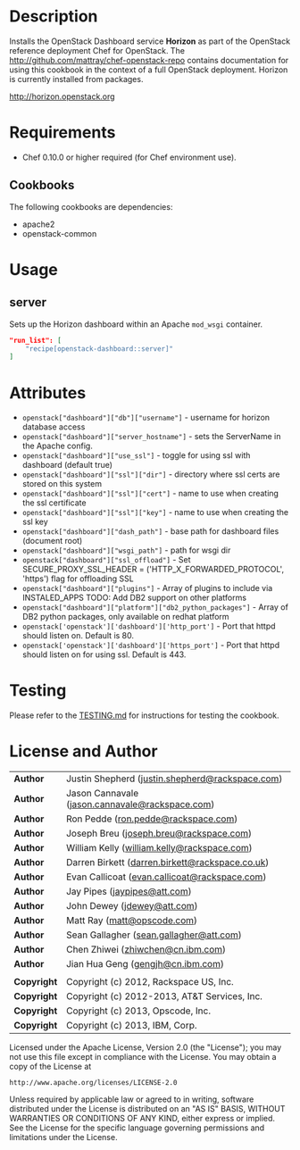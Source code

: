 Description
===========

Installs the OpenStack Dashboard service **Horizon** as part of the OpenStack reference deployment Chef for OpenStack. The http://github.com/mattray/chef-openstack-repo contains documentation for using this cookbook in the context of a full OpenStack deployment. Horizon is currently installed from packages.

http://horizon.openstack.org

Requirements
============

* Chef 0.10.0 or higher required (for Chef environment use).

Cookbooks
---------

The following cookbooks are dependencies:

* apache2
* openstack-common

Usage
=====

server
------

Sets up the Horizon dashboard within an Apache `mod_wsgi` container.

```json
"run_list": [
    "recipe[openstack-dashboard::server]"
]
```

Attributes
==========

* `openstack["dashboard"]["db"]["username"]` - username for horizon database access
* `openstack["dashboard"]["server_hostname"]` - sets the ServerName in the Apache config.
* `openstack["dashboard"]["use_ssl"]` - toggle for using ssl with dashboard (default true)
* `openstack["dashboard"]["ssl"]["dir"]` - directory where ssl certs are stored on this system
* `openstack["dashboard"]["ssl"]["cert"]` - name to use when creating the ssl certificate
* `openstack["dashboard"]["ssl"]["key"]` - name to use when creating the ssl key
* `openstack["dashboard"]["dash_path"]` - base path for dashboard files (document root)
* `openstack["dashboard"]["wsgi_path"]` - path for wsgi dir
* `openstack["dashboard"]["ssl_offload"]` - Set SECURE_PROXY_SSL_HEADER = ('HTTP_X_FORWARDED_PROTOCOL', 'https') flag for offloading SSL
* `openstack["dashboard"]["plugins"]` - Array of plugins to include via INSTALED\_APPS
TODO: Add DB2 support on other platforms
* `openstack["dashboard"]["platform"]["db2_python_packages"]` - Array of DB2 python packages, only available on redhat platform
* `openstack['openstack']['dashboard']['http_port']` - Port that httpd should listen on. Default is 80.
* `openstack['openstack']['dashboard']['https_port']` - Port that httpd should listen on for using ssl. Default is 443.

Testing
=====

Please refer to the [TESTING.md](TESTING.md) for instructions for testing the cookbook.

License and Author
==================

|                      |                                                    |
|:---------------------|:---------------------------------------------------|
| **Author**           |  Justin Shepherd (<justin.shepherd@rackspace.com>) |
| **Author**           |  Jason Cannavale (<jason.cannavale@rackspace.com>) |
| **Author**           |  Ron Pedde (<ron.pedde@rackspace.com>)             |
| **Author**           |  Joseph Breu (<joseph.breu@rackspace.com>)         |
| **Author**           |  William Kelly (<william.kelly@rackspace.com>)     |
| **Author**           |  Darren Birkett (<darren.birkett@rackspace.co.uk>) |
| **Author**           |  Evan Callicoat (<evan.callicoat@rackspace.com>)   |
| **Author**           |  Jay Pipes (<jaypipes@att.com>)                    |
| **Author**           |  John Dewey (<jdewey@att.com>)                     |
| **Author**           |  Matt Ray (<matt@opscode.com>)                     |
| **Author**           |  Sean Gallagher (<sean.gallagher@att.com>)         |
| **Author**           |  Chen Zhiwei (<zhiwchen@cn.ibm.com>)               |
| **Author**           |  Jian Hua Geng (<gengjh@cn.ibm.com>)               |
|                      |                                                    |
| **Copyright**        |  Copyright (c) 2012, Rackspace US, Inc.            |
| **Copyright**        |  Copyright (c) 2012-2013, AT&T Services, Inc.      |
| **Copyright**        |  Copyright (c) 2013, Opscode, Inc.                 |
| **Copyright**        |  Copyright (c) 2013, IBM, Corp.                    |

Licensed under the Apache License, Version 2.0 (the "License");
you may not use this file except in compliance with the License.
You may obtain a copy of the License at

    http://www.apache.org/licenses/LICENSE-2.0

Unless required by applicable law or agreed to in writing, software
distributed under the License is distributed on an "AS IS" BASIS,
WITHOUT WARRANTIES OR CONDITIONS OF ANY KIND, either express or implied.
See the License for the specific language governing permissions and
limitations under the License.
